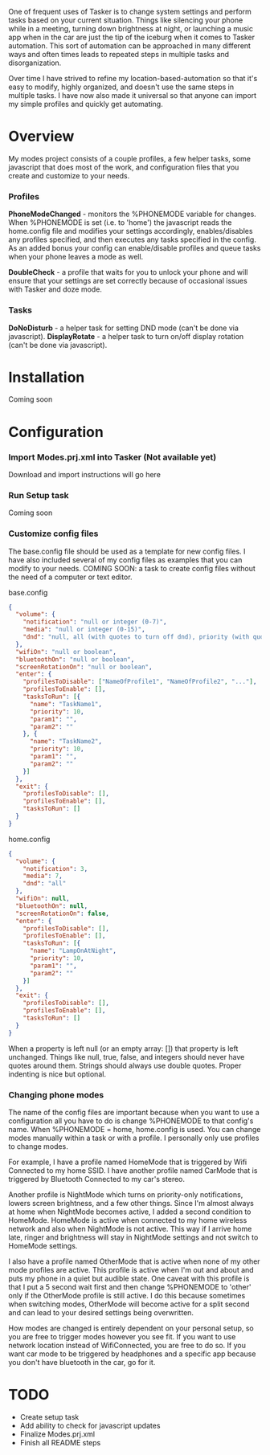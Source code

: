 One of frequent uses of Tasker is to change system settings and perform tasks based on your current situation.
Things like silencing your phone while in a meeting, turning down brightness at night, or launching a music app
when in the car are just the tip of the iceburg when it comes to Tasker automation. This sort of automation can
be approached in many different ways and often times leads to repeated steps in multiple tasks and disorganization.

Over time I have strived to refine my location-based-automation so that it's easy to modify, highly organized, and
doesn't use the same steps in multiple tasks. I have now also made it universal so that anyone can import my simple
profiles and quickly get automating.

# Overview
My modes project consists of a couple profiles, a few helper tasks, some javascript that does most of the work, and
configuration files that you create and customize to your needs.

### Profiles
**PhoneModeChanged** - monitors the %PHONEMODE variable for changes. When %PHONEMODE is set (i.e. to 'home') the
javascript reads the home.config file and modifies your settings accordingly, enables/disables any profiles specified,
and then executes any tasks specified in the config. As an added bonus your config can enable/disable profiles and queue
tasks when your phone leaves a mode as well.

**DoubleCheck** - a profile that waits for you to unlock your phone and will ensure that your settings are set correctly
because of occasional issues with Tasker and doze mode.


### Tasks
**DoNoDisturb** - a helper task for setting DND mode (can't be done via javascript).
**DisplayRotate** - a helper task to turn on/off display rotation (can't be done via javascript).

# Installation
Coming soon

# Configuration
### Import Modes.prj.xml into Tasker (Not available yet)
Download and import instructions will go here


### Run Setup task
Coming soon


### Customize config files
The base.config file should be used as a template for new config files. I have also included several of my config files as
examples that you can modify to your needs.  COMING SOON: a task to create config files without the need of a computer or
text editor.

base.config
```json
{
  "volume": {
    "notification": "null or integer (0-7)",
    "media": "null or integer (0-15)",
    "dnd": "null, all (with quotes to turn off dnd), priority (with quotes for priority only), alarms (with quotes for alarms only), or none (with quotes for total silence)"
  },
  "wifiOn": "null or boolean",
  "bluetoothOn": "null or boolean",
  "screenRotationOn": "null or boolean",
  "enter": {
    "profilesToDisable": ["NameOfProfile1", "NameOfProfile2", "..."],
    "profilesToEnable": [],
    "tasksToRun": [{
      "name": "TaskName1",
      "priority": 10,
      "param1": "",
      "param2": ""
    }, {
      "name": "TaskName2",
      "priority": 10,
      "param1": "",
      "param2": ""
    }]
  },
  "exit": {
    "profilesToDisable": [],
    "profilesToEnable": [],
    "tasksToRun": []
  }
}
```
home.config
```json
{
  "volume": {
    "notification": 3,
    "media": 7,
    "dnd": "all"
  },
  "wifiOn": null,
  "bluetoothOn": null,
  "screenRotationOn": false,
  "enter": {
    "profilesToDisable": [],
    "profilesToEnable": [],
    "tasksToRun": [{
      "name": "LampOnAtNight",
      "priority": 10,
      "param1": "",
      "param2": ""
    }]
  },
  "exit": {
    "profilesToDisable": [],
    "profilesToEnable": [],
    "tasksToRun": []
  }
}
```
When a property is left null (or an empty array: []) that property is left unchanged. Things like null, true, false, and integers
should never have quotes around them. Strings should always use double quotes. Proper indenting is nice but optional.

### Changing phone modes
The name of the config files are important because when you want to use a configuration all you have to do is change %PHONEMODE
to that config's name. When %PHONEMODE = home, home.config is used. You can change modes manually within a task or with a profile. I personally
only use profiles to change modes.

For example, I have a profile named HomeMode that is triggered by Wifi Connected to my home SSID. I have another profile named CarMode that is
triggered by Bluetooth Connected to my car's stereo.

Another profile is NightMode which turns on priority-only notifications, lowers screen brightness, and a few other things. Since I'm almost always
at home when NightMode becomes active, I added a second condition to HomeMode. HomeMode is active when connected to my home wireless network and
also when NightMode is not active.  This way if I arrive home late, ringer and brightness will stay in NightMode settings and not switch to HomeMode
settings. 

I also have a profile named OtherMode that is active when none of my other mode profiles are active. This profile is active when I'm out and about
and puts my phone in a quiet but audible state. One caveat with this profile is that I put a 5 second wait first and then change %PHONEMODE to 'other'
only if the OtherMode profile is still active. I do this because sometimes when switching modes, OtherMode will become active for a split second and
can lead to your desired settings being overwritten.

How modes are changed is entirely dependent on your personal setup, so you are free to trigger modes however you see fit. If you want to use network
location instead of WifiConnected, you are free to do so. If you want car mode to be triggered by headphones and a specific app because you don't have
bluetooth in the car, go for it.

# TODO
- Create setup task
- Add ability to check for javascript updates
- Finalize Modes.prj.xml
- Finish all README steps